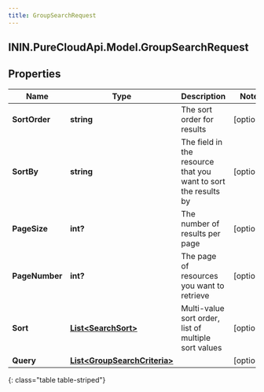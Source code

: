 ```yaml
---
title: GroupSearchRequest
---
```

## ININ.PureCloudApi.Model.GroupSearchRequest

## Properties

|Name | Type | Description | Notes|
|------------ | ------------- | ------------- | -------------|
| **SortOrder** | **string** | The sort order for results | [optional] |
| **SortBy** | **string** | The field in the resource that you want to sort the results by | [optional] |
| **PageSize** | **int?** | The number of results per page | [optional] |
| **PageNumber** | **int?** | The page of resources you want to retrieve | [optional] |
| **Sort** | [**List&lt;SearchSort&gt;**](SearchSort.html) | Multi-value sort order, list of multiple sort values | [optional] |
| **Query** | [**List&lt;GroupSearchCriteria&gt;**](GroupSearchCriteria.html) |  | [optional] |
{: class="table table-striped"}


